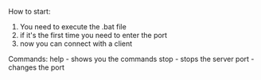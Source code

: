 How to start:
1. You need to execute the .bat file
2. if it's the first time you need to enter the port
3. now you can connect with a client

Commands: 
help - shows you the commands 
stop - stops the server
port - changes the port
